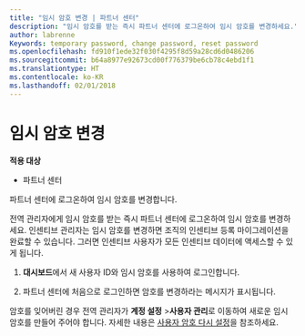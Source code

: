 ```yaml
---
title: "임시 암호 변경 | 파트너 센터"
description: "임시 암호를 받는 즉시 파트너 센터에 로그온하여 임시 암호를 변경하세요."
author: labrenne
Keywords: temporary password, change password, reset password
ms.openlocfilehash: fd910f1ede32f030f4295f8d59a28cd6d0486206
ms.sourcegitcommit: b64a8977e92673cd00f776379be6cb78c4ebd1f1
ms.translationtype: HT
ms.contentlocale: ko-KR
ms.lasthandoff: 02/01/2018
---
```

# <a name="change-your-temporary-password"></a>임시 암호 변경

**적용 대상**

-  파트너 센터

파트너 센터에 로그온하여 임시 암호를 변경합니다.

전역 관리자에게 임시 암호를 받는 즉시 파트너 센터에 로그온하여 임시 암호를 변경하세요. 인센티브 관리자는 임시 암호를 변경하면 조직의 인센티브 등록 마이그레이션을 완료할 수 있습니다. 그러면 인센티브 사용자가 모든 인센티브 데이터에 액세스할 수 있게 됩니다.

1.  **대시보드**에서 새 사용자 ID와 임시 암호를 사용하여 로그인합니다.

2.  파트너 센터에 처음으로 로그인하면 암호를 변경하라는 메시지가 표시됩니다.

암호를 잊어버린 경우 전역 관리자가 **계정 설정** >**사용자 관리**로 이동하여 새로운 임시 암호를 만들어 주어야 합니다.
자세한 내용은 [사용자 암호 다시 설정](reset-a-user-password.md)을 참조하세요.


 

 



